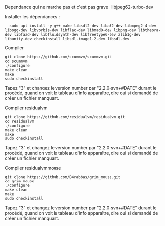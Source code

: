 Dependance qui ne marche pas et c'est pas grave : libjpeg62-turbo-dev

Installer les dépendances :
```
  sudo apt install -y g++ make libsdl2-dev liba52-dev libmpeg2-4-dev libogg-dev libvorbis-dev libflac-dev libmad0-dev libpng-dev libtheora-dev libfaad-dev libfluidsynth-dev libfreetype6-dev zlib1g-dev libunity-dev checkinstall libsdl-image1.2-dev libsdl-dev
```

Compiler
```
git clone https://github.com/scummvm/scummvm.git
cd scummvm
./configure
make clean
make
sudo checkinstall
```
Tapez "3" et changez le version number par "2.2.0-svn+#DATE" durant le procédé, quand on voit le tableau d'info apparaître, dire oui si demandé de créer un fichier manquant.




Compiler residualvm
```
git clone https://github.com/residualvm/residualvm.git
cd residualvm
./configure
make clean
make
sudo checkinstall
```
Tapez "3" et changez le version number par "2.2.0-svn+#DATE" durant le procédé, quand on voit le tableau d'info apparaître, dire oui si demandé de créer un fichier manquant.




Compiler residualvmmouse
```
git clone https://github.com/B4rabbas/grim_mouse.git
cd grim_mouse
./configure
make clean
make
sudo checkinstall
```
Tapez "3" et changez le version number par "2.2.0-svn+#DATE" durant le procédé, quand on voit le tableau d'info apparaître, dire oui si demandé de créer un fichier manquant.

